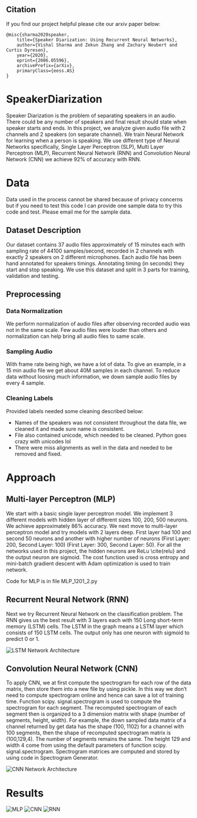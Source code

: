## Citation
If you find our project helpful please cite our arxiv paper below:

```
@misc{sharma2020speaker,
    title={Speaker Diarization: Using Recurrent Neural Networks},
    author={Vishal Sharma and Zekun Zhang and Zachary Neubert and Curtis Dyreson},
    year={2020},
    eprint={2006.05596},
    archivePrefix={arXiv},
    primaryClass={eess.AS}
}
```

# SpeakerDiarization
Speaker Diarization is the problem of separating speakers in an audio. There could be any number of speakers and final result should state when speaker starts and ends. In this project, we analyze given audio file with 2 channels and 2 speakers (on separate channel). We train Neural Network for learning when a person is speaking. We use different type of Neural Networks specifically, Single Layer Perceptron (SLP), Multi Layer Perceptron (MLP), Recurrent Neural Network (RNN) and Convolution Neural Network (CNN) we achieve 92% of accuracy with RNN. 


# Data
Data used in the process cannot be shared because of privacy concerns but if you need to test this code I can provide one sample data to try this code and test. Please email me for the sample data.

## Dataset Description
Our dataset contains 37 audio files approximately of 15 minutes each with sampling rate of 44100 samples/second, recorded in 2 channels with exactly 2 speakers on 2 different microphones. Each audio file has been hand annotated for speakers timings. Annotating timing (in seconds) they start and stop speaking. We use this dataset and split in 3 parts for training, validation and testing.


## Preprocessing

### Data Normalization
We perform normalization of audio files after observing recorded audio was not in the same scale. Few audio files were louder than others and normalization can help bring all audio files to same scale.

### Sampling Audio
With frame rate being high, we have a lot of data. To give an example, in a 15 min audio file we get about 40M samples in each channel.  To reduce data without loosing much information, we down sample audio files by every 4 sample. 



### Cleaning Labels
Provided labels needed some cleaning described below:
* Names of the speakers was not consistent throughout the data file, we cleaned it and made sure name is consistent.
* File also contained unicode, which needed to be cleaned. Python goes crazy with unicodes lol
* There were miss alignments as well in the data and needed to be removed and fixed.


# Approach 

## Multi-layer Perceptron (MLP)
We start with a basic single layer perceptron model. We implement 3 different models with hidden layer of different sizes 100, 200, 500 neurons. We achieve approximately 86\% accuracy. 
We next move to multi-layer perceptron model and try models with 2 layers deep. First layer had 100 and second 50 neurons and another with higher number of neurons (First Layer: 200, Second Layer: 100) (First Layer: 300, Second Layer: 50). For all the networks used in this project, the hidden neurons are ReLu \cite{relu} and the output neuron are sigmoid. The cost function used is cross entropy and mini-batch gradient descent with Adam optimization is used to train network.

Code for MLP is in file MLP_1201_2.py

## Recurrent Neural Network (RNN)
Next we try Recurrent Neural Network on the classification problem. The RNN gives us the best result with 3 layers each with 150 Long short-term memory (LSTM) cells. The LSTM in the graph means a LSTM layer which consists of 150 LSTM cells. The output only has one neuron with sigmoid to predict 0 or 1. 

![LSTM Network Architecture](https://github.com/vishalshar/SpeakerDiarization_RNN_CNN_LSTM/blob/master/documentation/speaker-diarization-recurrent/RNN.png)

## Convolution Neural Network (CNN)
To apply CNN, we at first compute the spectrogram for each row of the data matrix, then store them into a new file by using pickle. In this way we don’t need to compute spectrogram online and hence can save a lot of training time. Function scipy. signal.spectrogram is used to compute the spectrogram for each segment. The recomputed spectrogram of each segment then is organized to a 3 dimension matrix with shape (number of segments, height, width). For example, the down sampled data matrix of a channel returned by get data has the shape (100, 1102) for a channel with 100 segments, then the shape of recomputed spectrogram matrix is (100,129,4). The number of segments remains the same. The height 129 and width 4 come from using the default parameters of function scipy. signal.spectrogram. Spectrogram matrices are computed and stored by using code in Spectrogram Generator.

![CNN Network Architecture](https://github.com/vishalshar/SpeakerDiarization_RNN_CNN_LSTM/blob/master/documentation/speaker-diarization-recurrent/CNN.png)


# Results

![MLP](https://github.com/vishalshar/SpeakerDiarization_RNN_CNN_LSTM/blob/master/documentation/speaker-diarization-recurrent/MLP_6.png)
![CNN](https://github.com/vishalshar/SpeakerDiarization_RNN_CNN_LSTM/blob/master/documentation/speaker-diarization-recurrent/CNN_1.png)
![RNN](https://github.com/vishalshar/SpeakerDiarization_RNN_CNN_LSTM/blob/master/documentation/speaker-diarization-recurrent/RNN_4.png)
